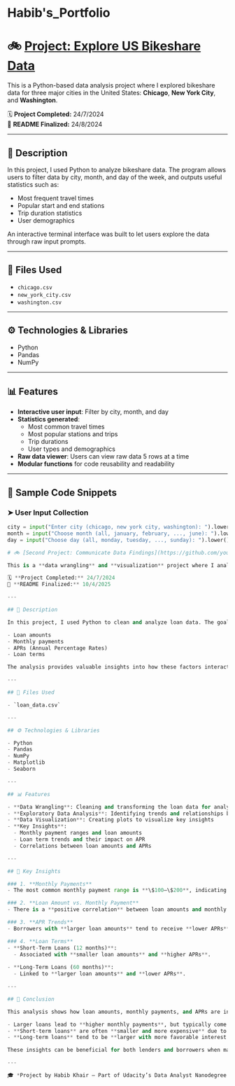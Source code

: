# Habib's_Portfolio

# 🚲 [Project: Explore US Bikeshare Data](https://github.com/your-username/Explore-US-Bikeshare-Data)

This is a Python-based data analysis project where I explored bikeshare data for three major cities in the United States: **Chicago**, **New York City**, and **Washington**.  

🗓️ **Project Completed:** 24/7/2024  
📝 **README Finalized:** 24/8/2024

---

## 📌 Description

In this project, I used Python to analyze bikeshare data. The program allows users to filter data by city, month, and day of the week, and outputs useful statistics such as:
- Most frequent travel times
- Popular start and end stations
- Trip duration statistics
- User demographics

An interactive terminal interface was built to let users explore the data through raw input prompts.

---

## 📂 Files Used

- `chicago.csv`  
- `new_york_city.csv`  
- `washington.csv`

---

## ⚙️ Technologies & Libraries

- Python  
- Pandas  
- NumPy  

---

## 📊 Features

- **Interactive user input**: Filter by city, month, and day  
- **Statistics generated**:
  - Most common travel times
  - Most popular stations and trips
  - Trip durations
  - User types and demographics
- **Raw data viewer**: Users can view raw data 5 rows at a time
- **Modular functions** for code reusability and readability

---

## 🧠 Sample Code Snippets

### ➤ User Input Collection

```python
city = input("Enter city (chicago, new york city, washington): ").lower()
month = input("Choose month (all, january, february, ..., june): ").lower()
day = input("Choose day (all, monday, tuesday, ..., sunday): ").lower()

# 🚲 [Second Project: Communicate Data Findings](https://github.com/your-username/Communicate-Data-Findings)

This is a **data wrangling** and **visualization** project where I analyzed loan data to uncover key trends in loan amounts, monthly payments, APRs, and loan terms.  

🗓️ **Project Completed:** 24/7/2024  
📝 **README Finalized:** 10/4/2025

---

## 📌 Description

In this project, I used Python to clean and analyze loan data. The goal was to uncover insights to help both **borrowers** and **lenders** understand key relationships in the data, such as:

- Loan amounts  
- Monthly payments  
- APRs (Annual Percentage Rates)  
- Loan terms

The analysis provides valuable insights into how these factors interact and affect loan decisions.

---

## 📂 Files Used

- `loan_data.csv`

---

## ⚙️ Technologies & Libraries

- Python  
- Pandas  
- NumPy  
- Matplotlib  
- Seaborn  

---

## 📊 Features

- **Data Wrangling**: Cleaning and transforming the loan data for analysis  
- **Exploratory Data Analysis**: Identifying trends and relationships between loan attributes  
- **Data Visualization**: Creating plots to visualize key insights  
- **Key Insights**:
  - Monthly payment ranges and loan amounts
  - Loan term trends and their impact on APR
  - Correlations between loan amounts and APRs

---

## 🧠 Key Insights

### 1. **Monthly Payments**
- The most common monthly payment range is **\$100–\$200**, indicating typical borrower affordability.

### 2. **Loan Amount vs. Monthly Payment**
- There is a **positive correlation** between loan amounts and monthly payments — larger loans result in higher monthly payments.

### 3. **APR Trends**
- Borrowers with **larger loan amounts** tend to receive **lower APRs**, likely due to stronger credit profiles.

### 4. **Loan Terms**
- **Short-Term Loans (12 months)**:
  - Associated with **smaller loan amounts** and **higher APRs**.
  
- **Long-Term Loans (60 months)**:
  - Linked to **larger loan amounts** and **lower APRs**.

---

## 🧾 Conclusion

This analysis shows how loan amounts, monthly payments, and APRs are interrelated:

- Larger loans lead to **higher monthly payments**, but typically come with **lower APRs**.
- **Short-term loans** are often **smaller and more expensive** due to higher interest rates.
- **Long-term loans** tend to be **larger with more favorable interest rates**.

These insights can be beneficial for both lenders and borrowers when making financial decisions regarding loan terms, payments, and APR.

---

🎓 *Project by Habib Khair – Part of Udacity’s Data Analyst Nanodegree Program*
